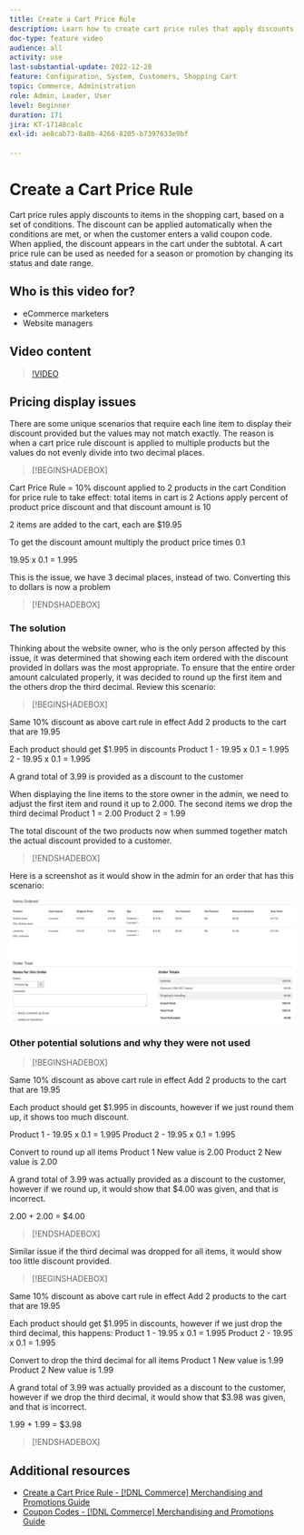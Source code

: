 ```yaml
---
title: Create a Cart Price Rule
description: Learn how to create cart price rules that apply discounts in the shopping cart based on a set of conditions.
doc-type: feature video
audience: all
activity: use
last-substantial-update: 2022-12-28
feature: Configuration, System, Customers, Shopping Cart
topic: Commerce, Administration
role: Admin, Leader, User
level: Beginner
duration: 171
jira: KT-17148calc
exl-id: ae8cab73-8a8b-4266-8205-b7397633e9bf

---
```

# Create a Cart Price Rule

Cart price rules apply discounts to items in the shopping cart, based on a set of conditions. The discount can be applied automatically when the conditions are met, or when the customer enters a valid coupon code. When applied, the discount appears in the cart under the subtotal. A cart price rule can be used as needed for a season or promotion by changing its status and date range.

## Who is this video for?

- eCommerce marketers
- Website managers

## Video content

>[!VIDEO](https://video.tv.adobe.com/v/343835?quality=12&learn=on)

## Pricing display issues 

There are some unique scenarios that require each line item to display their discount provided but the values may not match exactly. The reason is when a cart price rule discount is applied to multiple products but the values do not evenly divide into two decimal places.

>[!BEGINSHADEBOX]

Cart Price Rule = 10% discount applied to 2 products in the cart
Condition for price rule to take effect: total items in cart is 2
Actions apply percent of product price discount and that discount amount is 10

2 items are added to the cart, each are $19.95

To get the discount amount multiply the product price times 0.1

19.95 x 0.1 = 1.995

This is the issue, we have 3 decimal places, instead of two. Converting this to dollars is now a problem

>[!ENDSHADEBOX]

### The solution

Thinking about the website owner, who is the only person affected by this issue, it was determined that showing each item ordered with the discount provided in dollars was the most appropriate. To ensure that the entire order amount calculated properly, it was decided to round up the first item and the others drop the third decimal. Review this scenario:

>[!BEGINSHADEBOX]

Same 10% discount as above cart rule in effect
Add 2 products to the cart that are 19.95

Each product should get $1.995 in discounts
Product 1 - 19.95 x 0.1 = 1.995
2 - 19.95 x 0.1 = 1.995

A grand total of 3.99 is provided as a discount to the customer

When displaying the line items to the store owner in the admin, 
we need to adjust the first item and round it up to 2.000.  The second items we drop the third decimal 
Product 1 = 2.00
Product 2 = 1.99

The total discount of the two products now when summed together match the actual discount provided to a customer.
>[!ENDSHADEBOX]

Here is a screenshot as it would show in the admin for an order that has this scenario:

![Admin view showing ordered items with different values](../assets/commerce-admin-cart-price-rule-values-different.png)

### Other potential solutions and why they were not used

>[!BEGINSHADEBOX]

Same 10% discount as above cart rule in effect
Add 2 products to the cart that are 19.95

Each product should get $1.995 in discounts, 
however if we just round them up, it shows too much discount.

Product 1 - 19.95 x 0.1 = 1.995
Product 2 - 19.95 x 0.1 = 1.995

Convert to round up all items
Product 1 New value is 2.00
Product 2 New value is 2.00

A grand total of 3.99 was actually provided as a discount to the customer,
however if we round up, it would show that $4.00 was given, and that is incorrect.

2.00 + 2.00 = $4.00

>[!ENDSHADEBOX]

Similar issue if the third decimal was dropped for all items, it would show too little discount provided.

>[!BEGINSHADEBOX]

Same 10% discount as above cart rule in effect
Add 2 products to the cart that are 19.95

Each product should get $1.995 in discounts, however if we just drop the third decimal, this happens:
Product 1 - 19.95 x 0.1 = 1.995
Product 2 - 19.95 x 0.1 = 1.995

Convert to drop the third decimal for all items
Product 1 New value is 1.99
Product 2 New value is 1.99

A grand total of 3.99 was actually provided as a discount to the customer,
however if we drop the third decimal, it would show that $3.98 was given, and that is incorrect.

1.99 + 1.99 = $3.98

>[!ENDSHADEBOX]


## Additional resources

- [Create a Cart Price Rule - [!DNL Commerce] Merchandising and Promotions Guide](https://experienceleague.adobe.com/docs/commerce-admin/marketing/promotions/cart-rules/price-rules-cart-create.html)
- [Coupon Codes - [!DNL Commerce] Merchandising and Promotions Guide](https://experienceleague.adobe.com/docs/commerce-admin/marketing/promotions/cart-rules/price-rules-cart-coupon.html)

